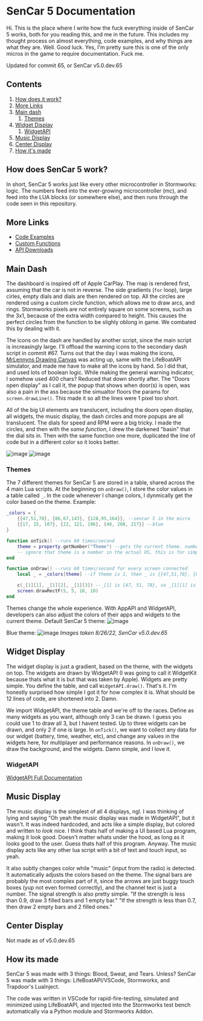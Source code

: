 # SenCar 5 Documentation
Hi. This is the place where I write how the fuck everything inside of SenCar 5 works, both for you reading this, and me in the future. This includes my thought process on almost everything, code examples, and why things are what they are. Well. Good luck. Yes, I'm pretty sure this is one of the only micros in the game to require documentation. Fuck me.

Updated for commit 65, or SenCar v5.0.dev.65

## Contents
1. [How does it work?](#how-does-sencar-5-work)
2. [More Links](#more-links)
3. [Main dash](#main-dash)
    1. [Themes](#themes)
4. [Widget Display](#widget-display)
    1. [WidgetAPI](#widgetapi)
5. [Music Display](#music-display)
6. [Center Display](#center-display)
7. [How it's made](#how-its-made)

## How does SenCar 5 work?
In short, SenCar 5 works just like every other microcontroller in Stormworks: logic. The numbers feed into the ever-growing microcontroller (mc), and feed into the LUA blocks (or somewhere else), and then runs through the code seen in this repository. 

## More Links
- [Code Examples](examples.md)
- [Custom Functions](functions.md)
- [API Downloads](apis/downloads.md)

## Main Dash
The dashboard is inspired off of Apple CarPlay. The map is rendered first, assuming that the car is not in reverse. The side gradients (`for` loop), large cirles, empty dials and dials are then rendered on top. All the circles are rendered using a custom circle function, which allows me to draw arcs, and rings. Stormworks pixels are not entirely square on some screens, such as the 3x1, because of the extra width compared to height. This causes the perfect circles from the function to be slighly oblong in game. We combated this by dealing with it.

The icons on the dash are handled by another script, since the main script is increasingly large. I'll offload the warning icons to the secondary dash script in commit #67. Turns out that the day I was making the icons, [MrLennyns Drawing Canvas](https://mrlennyn.github.io/canvas/canvas.html) was acting up, same with the LifeBoatAPI simulator, and made me have to make all the icons by hand. So I did that, and used lots of boolean logic. While making the general warning indicator, I somehow used 400 chars? Reduced that down shortly after. The "Doors open display" as I call it, the popup that shows when door(s) is open, was also a pain in the ass because the simualtor floors the params for `screen.drawLine()`. This made it so all the lines were 1 pixel too short.

All of the big UI elements are translucent, including the doors open display, all widgets, the music display, the dash circles and more popups are all translucent. The dials for speed and RPM were a big tricky. I made the circles, and then with the *same function*, I drew the darkened "basin" that the dial sits in. Then with the same function one more, duplicated the line of code but in a different color so it looks better.

![image](https://user-images.githubusercontent.com/57205125/187019717-f21d9e66-12d0-448b-90fc-7bc0b3ef6249.png)
![image](https://user-images.githubusercontent.com/57205125/187019722-6952eac1-3263-4adc-8368-cae9a77a2c1c.png)

### Themes
The 7 different themes for SenCar 5 are stored in a table, shared across the 4 main Lua scripts. At the beginning on `onDraw()`, I store the color values in a table called `_`. In the code whenever I change colors, I dynmically get the color based on the theme. Example:

```lua
_colors = {
    {{47,51,78}, {86,67,143}, {128,95,164}}, --sencar 5 in the micro
    {{17, 15, 107}, {22, 121, 196}, {48, 208, 217}} --blue
}

function onTick() --runs 60 times/second
    theme = property.getNumber("Theme") --gets the current theme. number 1-7
    -- ignore that theme is a number in the actual OS, this is for simplicity
end

function onDraw() --runs 60 times/second for every screen connected
    local _ = _colors[theme] --if theme is 1, then _ is {{47,51,78}, {86,67,143}, {128,95,164}}

    c(_[1][1], _[1][2], _[1][3]) --_[1] is {47, 51, 78}, so _[1][1] is 47.
    screen.drawRectF(5, 5, 10, 10)
end
```
    
Themes change the whole experience. With AppAPI and WidgetAPI, developers can also adjust the colors of their apps and widgets to the current theme.
Default SenCar 5 theme:
![image](https://user-images.githubusercontent.com/57205125/187018624-b7826a4c-e38d-4b55-b428-5b9506dc8047.png)

Blue theme:
![image](https://user-images.githubusercontent.com/57205125/187018558-60614feb-bdf4-4d36-b2bf-ea7e09e3c354.png)
*Images taken 8/26/22, SenCar v5.0.dev.65*
        
## Widget Display
The widget display is just a gradient, based on the theme, with the widgets on top. The widgets are drawn by WidgetAPI (I was going to call it WidgetKit because thats what it is but that was taken by Apple). Widgets are pretty simple. You define the table, and call `WidgetAPI.draw()`. That's it. I'm honestly surprised how simple I got it for how complex it is. What should be 12 lines of code, are shortened into 2. Damn. 

We import WidgetAPI, the theme table and we're off to the races. Define as many widgets as you want, although only 3 can be drawn. I guess you could use 1 to draw all 3, but I havent tested. Up to three widgets can be drawn, and only 2 if one is large. In `onTick()`, we want to collect any data for our widget (battery, time, weather, etc), and change any values in the widgets here, for multiplayer and performance reasons. In `onDraw()`, we draw the background, and the widgets. Damn simple, and I love it.

### WidgetAPI
[WidgetAPI Full Documentation](/docs/apis/widgetapi.md)

## Music Display
The music display is the simplest of all 4 displays, ngl. I was thinking of lying and saying "Oh yeah the music display was made in WidgetAPI", but it wasn't. It was indeed hardcoded, and acts like a simple display, but colored and written to *look* nice. I think thats half of making a UI based Lua program, making it look good. Doesn't matter whats under the hood, as long as it looks good to the user. Guess thats half of this program. Anyway. The music display acts like any other lua script with a bit of text and touch input, so yeah.

It also subtly changes color while "music" (input from the radio) is detected. It automatically adjusts the colors based on the theme. The signal bars are probably the most complex part of it, since the arrows are just buggy touch boxes (yup not even formed correctly), and the channel text is just a number. The signal strength is also pretty simple. "If the strength is less than 0.9, draw 3 filled bars and 1 empty bar." "If the strength is less than 0.7, then draw 2 empty bars and 2 filled ones." 

## Center Display
Not made as of v5.0.dev.65

## How its made
SenCar 5 was made with 3 things: Blood, Sweat, and Tears. Unless?
SenCar 5 was made with 3 things: LifeBoatAPI/VSCode, Stormworks, and Trapdoor's LuaInject.

The code was written in VSCode for rapid-fire-testing, simulated and minimized using LifeBoatAPI, and injected into the Stormworks test bench automatically via a Python module and Stormworks Addon.
